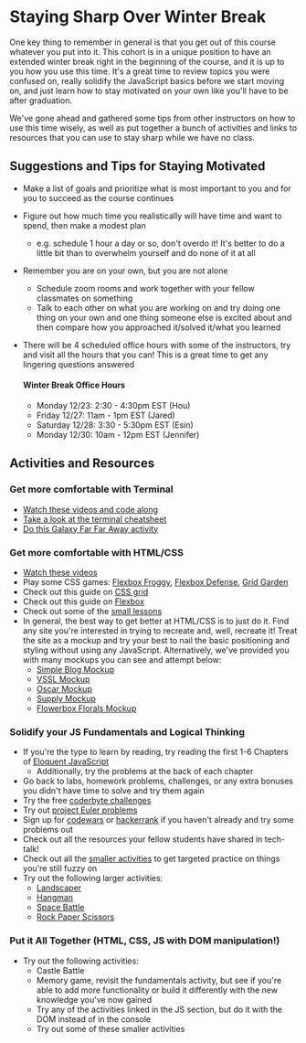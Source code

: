 # Staying Sharp Over Winter Break 

One key thing to remember in general is that you get out of this course whatever you put into it. This cohort is in a unique position to have an extended winter break right in the beginning of the course, and it is up to you how you use this time. It's a great time to review topics you were confused on, really solidify the JavaScript basics before we start moving on, and just learn how to stay motivated on your own like you'll have to be after graduation. 

We've gone ahead and gathered some tips from other instructors on how to use this time wisely, as well as put together a bunch of activities and links to resources that you can use to stay sharp while we have no class. 

## Suggestions and Tips for Staying Motivated 

- Make a list of goals and prioritize what is most important to you and for you to succeed as the course continues
- Figure out how much time you realistically will have time and want to spend, then make a modest plan 
  - e.g. schedule 1 hour a day or so, don't overdo it! It's better to do a little bit than to overwhelm yourself and do none of it at all
- Remember you are on your own, but you are not alone
  - Schedule zoom rooms and work together with your fellow classmates on something
  - Talk to each other on what you are working on and try doing one thing on your own and one thing someone else is excited about and then compare how you approached it/solved it/what you learned
- There will be 4 scheduled office hours with some of the instructors, try and visit all the hours that you can! This is a great time to get any lingering questions answered

    #### Winter Break Office Hours

    - Monday 12/23: 2:30 - 4:30pm EST (Hou)
    - Friday 12/27: 11am - 1pm EST (Jared)
    - Saturday 12/28: 3:30 - 5:30pm EST (Esin) 
    - Monday 12/30: 10am - 12pm EST (Jennifer)
    
## Activities and Resources 

### Get more comfortable with Terminal 
  - [Watch these videos and code along](https://www.youtube.com/playlist?list=PLdnONIhPScSToZztXRHyKZTQEsE30luMx)
  - [Take a look at the terminal cheatsheet](https://git.generalassemb.ly/seir-129/cli-intro/blob/master/additional-cli-cheatsheet.md) 
  - [Do this Galaxy Far Far Away activity](https://git.generalassemb.ly/seir-129/winter-break/blob/master/terminal/galaxy-far-away.md)
  
### Get more comfortable with HTML/CSS 
  - [Watch these videos](https://git.generalassemb.ly/Web-Development-Immersive-Remote/WDIR-Stan-Lee/wiki/HTML-CSS-Review-Videos)
  - Play some CSS games: [Flexbox Froggy](https://flexboxfroggy.com/), [Flexbox Defense](http://www.flexboxdefense.com/), [Grid Garden](https://cssgridgarden.com/)
  - Check out this guide on [CSS grid](https://learncssgrid.com/)
  - Check out this guide on [Flexbox](https://css-tricks.com/snippets/css/a-guide-to-flexbox/)
  - Check out some of the [small lessons](html-css/small-lessons)
  - In general, the best way to get better at HTML/CSS is to just do it. Find any site you're interested in trying to recreate and, well, recreate it! Treat the site as a mockup and try your best to nail the basic positioning and styling without using any JavaScript. Alternatively, we've provided you with many mockups you can see and attempt below: 
    - [Simple Blog Mockup](html-css/mockups/simple-blog)
    - [VSSL Mockup](html-css/mockups/vssl)
    - [Oscar Mockup](html-css/mockups/oscar)
    - [Supply Mockup](html-css/mockups/supply)
    - [Flowerbox Florals Mockup](html-css/mockups/flowerbox-florals)
 
 ### Solidify your JS Fundamentals and Logical Thinking
  - If you're the type to learn by reading,  try reading the first 1-6 Chapters of [Eloquent JavaScript](https://eloquentjavascript.net/)
    - Additionally, try the problems at the back of each chapter
  - Go back to labs, homework problems, challenges, or any extra bonuses you didn't have time to solve and try them again 
  - Try the free [coderbyte challenges](https://coderbyte.com/challenges)
  - Try out [project Euler problems](https://projecteuler.net/archives)
  - Sign up for [codewars](https://www.codewars.com/) or [hackerrank](https://www.hackerrank.com/) if you haven't already and try some problems out 
  - Check out all the resources your fellow students have shared in tech-talk! 
  - Check out all the [smaller activities](javascript/small-activites) to get targeted practice on things you're still fuzzy on 
  - Try out the following larger activities: 
    - [Landscaper](javascript/bigger-activities/landscaper.md)
    - [Hangman](javascript/bigger-activities/hangman.md)
    - [Space Battle](javascript/bigger-activities/space-battle.md)
    - [Rock Paper Scissors](javascript/bigger-activities/rps.md)
  
### Put it All Together (HTML, CSS, JS with DOM manipulation!) 
  - Try out the following activities: 
    - Castle Battle
    - Memory game, revisit the fundamentals activity, but see if you're able to add more functionality or build it differently with the new knowledge you've now gained 
    - Try any of the activities linked in the JS section, but do it with the DOM instead of in the console 
    - Try out some of these smaller activities 

